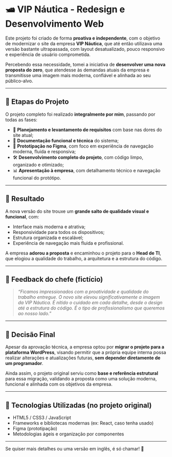 # 🛥️ VIP Náutica - Redesign e Desenvolvimento Web

Este projeto foi criado de forma **proativa e independente**, com o objetivo de modernizar o site da empresa **VIP Náutica**, que até então utilizava uma versão bastante ultrapassada, com layout desatualizado, pouco responsivo e experiência de usuário comprometida.

Percebendo essa necessidade, tomei a iniciativa de **desenvolver uma nova proposta do zero**, que atendesse às demandas atuais da empresa e transmitisse uma imagem mais moderna, confiável e alinhada ao seu público-alvo.

---

## 🚀 Etapas do Projeto

O projeto completo foi realizado **integralmente por mim**, passando por todas as fases:

- 📌 **Planejamento e levantamento de requisitos** com base nas dores do site atual;
- 📝 **Documentação funcional e técnica** do sistema;
- 🎨 **Prototipação no Figma**, com foco em experiência de navegação moderna, fluida e responsiva;
- 🛠️ **Desenvolvimento completo do projeto**, com código limpo, organizado e otimizado;
- 📊 **Apresentação à empresa**, com detalhamento técnico e navegação funcional do protótipo.

---

## 🎯 Resultado

A nova versão do site trouxe um **grande salto de qualidade visual e funcional**, com:

- Interface mais moderna e atrativa;
- Responsividade para todos os dispositivos;
- Estrutura organizada e escalável;
- Experiência de navegação mais fluida e profissional.

A empresa **adorou a proposta** e encaminhou o projeto para o **Head de TI**, que elogiou a qualidade do trabalho, a arquitetura e a estrutura do código.

---

## 💬 Feedback do chefe (fictício)

> _“Ficamos impressionados com a proatividade e qualidade do trabalho entregue. O novo site elevou significativamente a imagem da VIP Náutica. É nítido o cuidado em cada detalhe, desde o design até a estrutura do código. É o tipo de profissionalismo que queremos ao nosso lado.”_

---

## 🔄 Decisão Final

Apesar da aprovação técnica, a empresa optou por **migrar o projeto para a plataforma WordPress**, visando permitir que a própria equipe interna possa realizar alterações e atualizações futuras, **sem depender diretamente de um programador**.

Ainda assim, o projeto original serviu como **base e referência estrutural** para essa migração, validando a proposta como uma solução moderna, funcional e alinhada com os objetivos da empresa.

---

## 🧠 Tecnologias Utilizadas (no projeto original)

- HTML5 / CSS3 / JavaScript
- Frameworks e bibliotecas modernas (ex: React, caso tenha usado)
- Figma (prototipação)
- Metodologias ágeis e organização por componentes

---

Se quiser mais detalhes ou uma versão em inglês, é só chamar! 🚀
